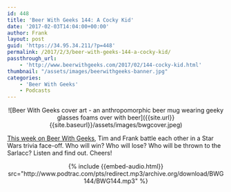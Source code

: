 ```yaml
---
id: 448
title: 'Beer With Geeks 144: A Cocky Kid'
date: '2017-02-03T14:04:00+00:00'
author: Frank
layout: post
guid: 'https://34.95.34.211/?p=448'
permalink: /2017/2/3/beer-with-geeks-144-a-cocky-kid/
passthrough_url:
    - 'http://www.beerwithgeeks.com/2017/02/144-cocky-kid.html'
thumbnail: "/assets/images/beerwithgeeks-banner.jpg"
categories:
    - 'Beer With Geeks'
    - Podcasts
---
```

<div markdown="1" style="text-align: center;">
![Beer With Geeks cover art - an anthropomorphic beer mug wearing geeky glasses foams over with beer]({{site.url}}{{site.baseurl}}/assets/images/bwgcover.jpeg)
</div>

[This week on Beer With Geeks](http://www.beerwithgeeks.com/2017/02/144-cocky-kid.html), Tim and Frank battle each other in a Star Wars trivia face-off. Who will win? Who will lose? Who will be thrown to the Sarlacc? Listen and find out. Cheers!

<div markdown="1" style="text-align: center;">
{% include {{embed-audio.html}} src="http://www.podtrac.com/pts/redirect.mp3/archive.org/download/BWG144/BWG144.mp3" %}
</div>